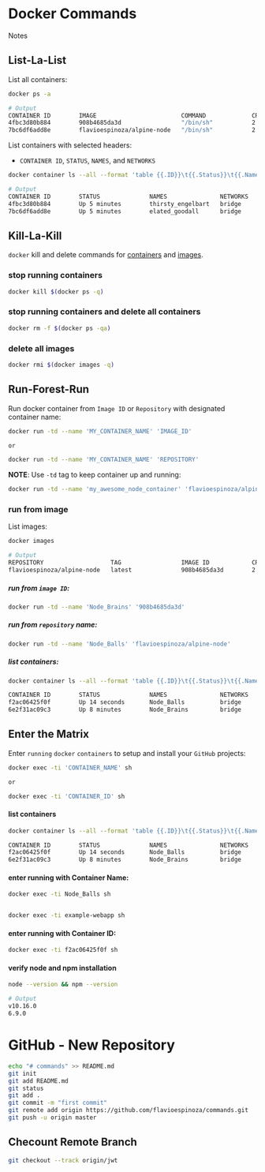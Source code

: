 # Docker Commands
Notes

## List-La-List

List all containers:
```bash
docker ps -a
```
```bash
# Output
CONTAINER ID        IMAGE                        COMMAND             CREATED             STATUS              PORTS               NAMES
4fbc3d80b884        908b4685da3d                 "/bin/sh"           2 minutes ago       Up 2 minutes                            thirsty_engelbart
7bc6df6add8e        flavioespinoza/alpine-node   "/bin/sh"           2 minutes ago       Up 2 minutes                            elated_goodall
```

List containers with selected headers:
- `CONTAINER ID`, `STATUS`, `NAMES`, and `NETWORKS`
```bash
docker container ls --all --format 'table {{.ID}}\t{{.Status}}\t{{.Names}}\t{{.Networks}}' 
```
```bash
# Output
CONTAINER ID        STATUS              NAMES               NETWORKS
4fbc3d80b884        Up 5 minutes        thirsty_engelbart   bridge
7bc6df6add8e        Up 5 minutes        elated_goodall      bridge
```

## Kill-La-Kill
`docker` kill and delete commands for [containers](https://github.com/wsargent/docker-cheat-sheet#kill-running-containers) and [images](https://github.com/wsargent/docker-cheat-sheet#delete-dangling-images).

### stop running containers
```bash
docker kill $(docker ps -q)
```

### stop running containers and delete all containers
```bash
docker rm -f $(docker ps -qa)
```

### delete all images
```bash
docker rmi $(docker images -q)
```


## Run-Forest-Run
Run docker container from `Image ID` or `Repository` with designated container name:
```bash
docker run -td --name 'MY_CONTAINER_NAME' 'IMAGE_ID'

or 

docker run -td --name 'MY_CONTAINER_NAME' 'REPOSITORY'
```

**NOTE**: Use `-td` tag to keep container up and running:
```bash
docker run -td --name 'my_awesome_node_container' 'flavioespinoza/alpine-node'
```



### run from image

List images:
```bash
docker images
```
```bash
# Output
REPOSITORY                   TAG                 IMAGE ID            CREATED             SIZE
flavioespinoza/alpine-node   latest              908b4685da3d        2 minutes ago       43.9MB
```

##### run from `image ID`:
```bash
docker run -td --name 'Node_Brains' '908b4685da3d'
```

##### run from `repository` name:
```bash
docker run -td --name 'Node_Balls' 'flavioespinoza/alpine-node'
```

##### list containers:
```bash
docker container ls --all --format 'table {{.ID}}\t{{.Status}}\t{{.Names}}\t{{.Networks}}' 
```
```bash
CONTAINER ID        STATUS              NAMES               NETWORKS
f2ac06425f0f        Up 14 seconds       Node_Balls          bridge
6e2f31ac09c3        Up 8 minutes        Node_Brains         bridge
```

## Enter the Matrix
Enter `running` `docker` `containers` to setup and install your `GitHub` projects:
```bash
docker exec -ti 'CONTAINER_NAME' sh

or 

docker exec -ti 'CONTAINER_ID' sh
```
#### list containers
```bash
docker container ls --all --format 'table {{.ID}}\t{{.Status}}\t{{.Names}}\t{{.Networks}}' 
```
```bash
CONTAINER ID        STATUS              NAMES               NETWORKS
f2ac06425f0f        Up 14 seconds       Node_Balls          bridge
6e2f31ac09c3        Up 8 minutes        Node_Brains         bridge
```

#### enter running with Container Name:
```bash
docker exec -ti Node_Balls sh


docker exec -ti example-webapp sh
```

#### enter running with Container ID:
```bash
docker exec -ti f2ac06425f0f sh
```

#### verify node and npm installation
```bash
node --version && npm --version
```
```bash
# Output
v10.16.0
6.9.0
```


# GitHub - New Repository

```bash
echo "# commands" >> README.md
git init
git add README.md
git status
git add .
git commit -m "first commit"
git remote add origin https://github.com/flavioespinoza/commands.git
git push -u origin master
```

## Checount Remote Branch


```bash
git checkout --track origin/jwt
```

